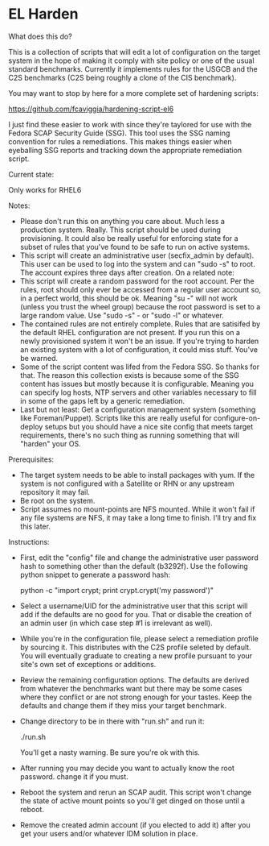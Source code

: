 # EL Harden

What does this do?

This is a collection of scripts that will edit a lot of configuration on the
target system in the hope of making it comply with site policy or one of the
usual standard benchmarks. Currently it implements rules for the USGCB and the
C2S benchmarks (C2S being roughly a clone of the CIS benchmark).

You may want to stop by here for a more complete set of hardening scripts:

https://github.com/fcaviggia/hardening-script-el6

I just find these easier to work with since they're taylored for use with the
Fedora SCAP Security Guide (SSG). This tool uses the SSG naming convention for
rules a remediations. This makes things easier when eyeballing SSG reports and
tracking down the appropriate remediation script.

Current state:

Only works for RHEL6

Notes:

 - Please don't run this on anything you care about. Much less a production
   system. Really. This script should be used during provisioning. It could
   also be really useful for enforcing state for a subset of rules that you've
   found to be safe to run on active systems.
 - This script will create an administrative user (secfix_admin by default).
   This user can be used to log into the system and can "sudo -s" to root. The
   account expires three days after creation. On a related note:
 - This script will create a random password for the root account. Per the
   rules, root should only ever be accessed from a regular user account so, in
   a perfect world, this should be ok. Meaning "su -" will not work (unless you
   trust the wheel group) because the root password is set to a large random
   value. Use "sudo -s" - or "sudo -l" or whatever.
 - The contained rules are not entirely complete. Rules that are satisifed by
   the default RHEL configuration are not present. If you run this on a newly
   provisioned system it won't be an issue. If you're trying to harden an
   existing system with a lot of configuration, it could miss stuff. You've be
   warned.
 - Some of the script content was lifed from the Fedora SSG. So thanks for
   that. The reason this collection exists is because some of the SSG content
   has issues but mostly because it is configurable. Meaning you can specify
   log hosts, NTP servers and other variables necessary to fill in some of the
   gaps left by a generic remediation.
 - Last but not least: Get a configuration management system (something like
   Foreman/Puppet). Scripts like this are really useful for configure-on-deploy
   setups but you should have a nice site config that meets target
   requirements, there's no such thing as running something that will "harden"
   your OS.
   
Prerequisites:

 - The target system needs to be able to install packages with yum. If the
   system is not configured with a Satellite or RHN or any upstream repository
   it may fail.
 - Be root on the system.
 - Script assumes no mount-points are NFS mounted. While it won't fail if any
   file systems are NFS, it may take a long time to finish. I'll try and fix
   this later.

Instructions:
 - First, edit the "config" file and change the administrative user password
   hash to something other than the default (b3292f). Use the following python
   snippet to generate a password hash:

     python -c "import crypt; print crypt.crypt('my password')"

 - Select a username/UID for the administrative user that this script will add
   if the defaults are no good for you. That or disable the creation of an admin
   user (in which case step #1 is irrelevant as well).
 - While you're in the configuration file, please select a remediation profile
   by sourcing it. This distributes with the C2S profile seleted by default.
   You will eventually graduate to creating a new profile pursuant to your
   site's own set of exceptions or additions.
 - Review the remaining configuration options. The defaults are derived from
   whatever the benchmarks want but there may be some cases where they conflict
   or are not strong enough for your tastes. Keep the defaults and change them
   if they miss your target benchmark.
 - Change directory to be in there with "run.sh" and run it:

   ./run.sh

   You'll get a nasty warning. Be sure you're ok with this.

 - After running you may decide you want to actually know the root password.
   change it if you must.
 - Reboot the system and rerun an SCAP audit. This script won't change the state
   of active mount points so you'll get dinged on those until a reboot.
 - Remove the created admin account (if you elected to add it) after you get
   your users and/or whatever IDM solution in place.
     
